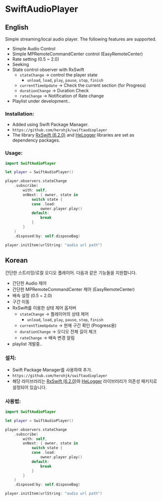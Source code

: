 # SwiftAudioPlayer

## English


Simple streaming/local audio player.
The following features are supported.

* Simple Audio Control
* Simple MPRemoteCommandCenter control (EasyRemoteCenter)
* Rate setting (0.5 ~ 2.0)
* Seeking
* State control observer with RxSwift
    * `stateChange` -> control the player state
        * `unload`, `load`, `play`, `pause`, `stop`, `finish`
    * `currentTimeUpdate` -> Check the current section (for Progress)
    * `durationChange` -> Duration Check
    * `rateChange` -> Notification of Rate change
* Playlist under development..

### Installation:
* Added using Swift Package Manager.
* `https://github.com/herohjk/swiftaudioplayer`
* The library [RxSwift (6.2.0)](https://github.com/ReactiveX/RxSwift) and [HeLogger](https://github.com/herohjk/HeLogger) libraries are set as dependency packages.

### Usage:

```Swift
import SwiftAudioPlayer

let player = SwiftAudioPlayer()

player.observers.stateChange
    .subscribe(
        with: self,
        onNext: { owner, state in
            switch state {
            case .load:
                owner.player.play()
            default:
                break
            }
        }
    )
    .disposed(by: self.disposeBag)

player.initItem(urlString: "audio url path")

```

## Korean

간단한 스트리밍/로컬 오디오 플레이어.
다음과 같은 기능들을 지원합니다.

* 간단한 Audio 제어
* 간단한 MPRemoteCommandCenter 제어 (EasyRemoteCenter)
* 배속 설정 (0.5 ~ 2.0)
* 구간 이동
* RxSwift를 이용한 상태 제어 옵저버
    * `stateChange` -> 플레이어의 상태 제어
        * `unload`, `load`, `play`, `pause`, `stop`, `finish`
    * `currentTimeUpdate` -> 현재 구간 확인 (Progress용)
    * `durationChange` -> 오디오 전체 길이 체크
    * `rateChange` -> 배속 변경 알림
* playlist 개발중..

### 설치:
* Swift Package Manager를 사용하여 추가.
* `https://github.com/herohjk/swiftaudioplayer`
* 해당 라이브러리는 [RxSwift (6.2.0)](https://github.com/ReactiveX/RxSwift)와 [HeLogger](https://github.com/herohjk/HeLogger) 라이브러리가 의존성 패키지로 설정되어 있습니다.

### 사용법:

```Swift
import SwiftAudioPlayer

let player = SwiftAudioPlayer()

player.observers.stateChange
    .subscribe(
        with: self,
        onNext: { owner, state in
            switch state {
            case .load:
                owner.player.play()
            default:
                break
            }
        }
    )
    .disposed(by: self.disposeBag)

player.initItem(urlString: "audio url path")

```
